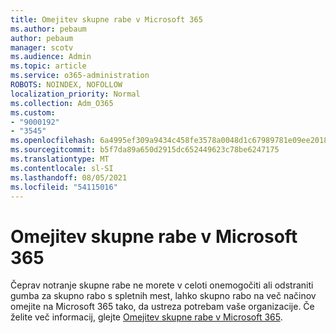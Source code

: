 ```yaml
---
title: Omejitev skupne rabe v Microsoft 365
ms.author: pebaum
author: pebaum
manager: scotv
ms.audience: Admin
ms.topic: article
ms.service: o365-administration
ROBOTS: NOINDEX, NOFOLLOW
localization_priority: Normal
ms.collection: Adm_O365
ms.custom:
- "9000192"
- "3545"
ms.openlocfilehash: 6a4995ef309a9434c458fe3578a0048d1c67989781e09ee2018fda867c0b69f5
ms.sourcegitcommit: b5f7da89a650d2915dc652449623c78be6247175
ms.translationtype: MT
ms.contentlocale: sl-SI
ms.lasthandoff: 08/05/2021
ms.locfileid: "54115016"
---
```

# <a name="limit-sharing-in-microsoft-365"></a>Omejitev skupne rabe v Microsoft 365

Čeprav notranje skupne rabe ne morete v celoti onemogočiti ali odstraniti gumba za skupno rabo s spletnih mest, lahko skupno rabo na več načinov omejite na Microsoft 365 tako, da ustreza potrebam vaše organizacije. Če želite več informacij, glejte [Omejitev skupne rabe v Microsoft 365](https://docs.microsoft.com/Office365/Enterprise/microsoft-365-limit-sharing).
